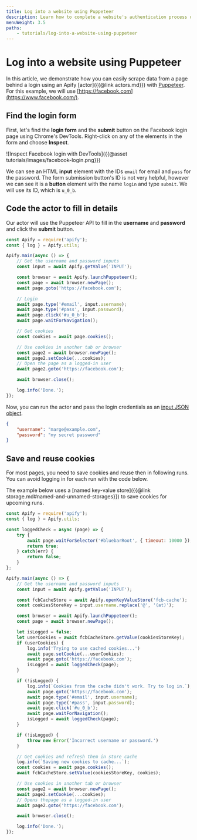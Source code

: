 ```yaml
---
title: Log into a website using Puppeteer
description: Learn how to complete a website's authentication process using headless Chrome and Puppeteer. Automate the filling in of log in details and passwords.
menuWeight: 3.5
paths:
    - tutorials/log-into-a-website-using-puppeteer
---
```


# Log into a website using Puppeteer

In this article, we demonstrate how you can easily scrape data from a page behind a login using an Apify [actor]({{@link actors.md}}) with [Puppeteer](https://pptr.dev/). For this example, we will use [https://facebook.com](https://www.facebook.com/).

## [](#find-the-login-form) Find the login form

First, let's find the **login form** and the **submit** button on the Facebook login page using Chrome's DevTools. Right-click on any of the elements in the form and choose **Inspect**.

![Inspect Facebook login with DevTools]({{@asset tutorials/images/facebook-login.png}})

We can see an HTML **input** element with the IDs `email` for email and `pass` for the password. The form submission button's ID is not very helpful, however we can see it is a **button** element with the name `login` and type `submit`. We will use its ID, which is `u_0_b`.

## [](#code-the-actor-to-fill-in-details) Code the actor to fill in details

Our actor will use the Puppeteer API to fill in the **username** and **password** and click the **submit** button.

```javascript
const Apify = require('apify');
const { log } = Apify.utils;

Apify.main(async () => {
    // Get the username and password inputs
    const input = await Apify.getValue('INPUT');

    const browser = await Apify.launchPuppeteer();
    const page = await browser.newPage();
    await page.goto('https://facebook.com');

    // Login
    await page.type('#email', input.username);
    await page.type('#pass', input.password);
    await page.click('#u_0_b');
    await page.waitForNavigation();

    // Get cookies
    const cookies = await page.cookies();

    // Use cookies in another tab or browser
    const page2 = await browser.newPage();
    await page2.setCookie(...cookies);
    // Open the page as a logged-in user
    await page2.goto('https://facebook.com');

    await browser.close();

    log.info('Done.');
});
```

Now, you can run the actor and pass the login credentials as an [input JSON object](https://sdk.apify.com/docs/examples/accept-user-input#docsNav).

```json
{
    "username": "marge@example.com",
    "password": "my secret password"
}
```

## [](#save-and-reuse-cookies) Save and reuse cookies

For most pages, you need to save cookies and reuse then in following runs. You can avoid logging in for each run with the code below.

The example below uses a [named key-value store]({{@link storage.md#named-and-unnamed-storages}}) to save cookies for upcoming runs.

```javascript
const Apify = require('apify');
const { log } = Apify.utils;

const loggedCheck = async (page) => {
    try {
        await page.waitForSelector('#bluebarRoot', { timeout: 10000 });
        return true;
    } catch(err) {
        return false;
    }
};

Apify.main(async () => {
    // Get the username and password inputs
    const input = await Apify.getValue('INPUT');

    const fcbCacheStore = await Apify.openKeyValueStore('fcb-cache');
    const cookiesStoreKey = input.username.replace('@', '(at)');

    const browser = await Apify.launchPuppeteer();
    const page = await browser.newPage();

    let isLogged = false;
    let userCookies = await fcbCacheStore.getValue(cookiesStoreKey);
    if (userCookies) {
        log.info('Trying to use cached cookies...')
        await page.setCookie(...userCookies);
        await page.goto('https://facebook.com');
        isLogged = await loggedCheck(page);
    }

    if (!isLogged) {
        log.info(`Cookies from the cache didn't work. Try to log in.`);
        await page.goto('https://facebook.com');
        await page.type('#email', input.username);
        await page.type('#pass', input.password);
        await page.click('#u_0_b');
        await page.waitForNavigation();
        isLogged = await loggedCheck(page);
    }

    if (!isLogged) {
        throw new Error('Incorrect username or password.')
    }

    // Get cookies and refresh them in store cache
    log.info(`Saving new cookies to cache...`);
    const cookies = await page.cookies();
    await fcbCacheStore.setValue(cookiesStoreKey, cookies);

    // Use cookies in another tab or browser
    const page2 = await browser.newPage();
    await page2.setCookie(...cookies);
    // Opens thepage as a logged-in user
    await page2.goto('https://facebook.com');

    await browser.close();

    log.info('Done.');
});
```
